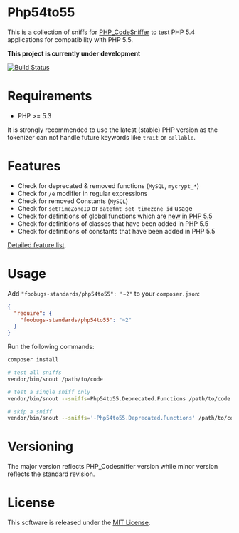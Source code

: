 # Php54to55

This is a collection of sniffs for [PHP_CodeSniffer](https://github.com/squizlabs/PHP_CodeSniffer)
to test PHP 5.4 applications for compatibility with PHP 5.5.

**This project is currently under development**

[![Build Status](https://secure.travis-ci.org/foobugs-standards/Php54to55.png?branch=master)](https://travis-ci.org/foobugs-standards/Php54to55)

# Requirements

- PHP >= 5.3

It is strongly recommended to use the latest (stable) PHP version as the tokenizer can not handle future keywords like `trait` or `callable`.

# Features

* Check for deprecated & removed functions (`MySQL`, `mycrypt_*`)
* Check for `/e` modifier in regular expressions
* Check for removed Constants (`MySQL`)
* Check for `setTimeZoneID` or `datefmt_set_timezone_id` usage
* Check for definitions of global functions which are [new in PHP 5.5](http://www.php.net/manual/en/migration55.new-functions.php)
* Check for definitions of classes that have been added in PHP 5.5
* Check for definitions of constants that have been added in PHP 5.5

[Detailed feature list](FEATURES.md).

# Usage

Add `"foobugs-standards/php54to55": "~2"` to your `composer.json`:

```json
{
  "require": {
    "foobugs-standards/php54to55": "~2"
  }
}
```

Run the following commands:

```bash
composer install

# test all sniffs
vendor/bin/snout /path/to/code

# test a single sniff only
vendor/bin/snout --sniffs=Php54to55.Deprecated.Functions /path/to/code

# skip a sniff
vendor/bin/snout --sniffs='-Php54to55.Deprecated.Functions' /path/to/code
```

# Versioning

The major version reflects PHP_Codesniffer version while minor version reflects the standard revision.

# License

This software is released under the [MIT License](LICENSE).
